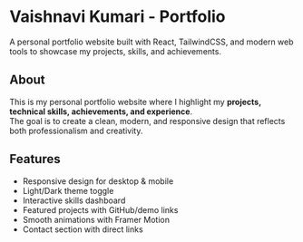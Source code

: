 # Vaishnavi Kumari - Portfolio
A personal portfolio website built with React, TailwindCSS, and modern web tools to showcase my projects, skills, and achievements.

## About
This is my personal portfolio website where I highlight my **projects, technical skills, achievements, and experience**.  
The goal is to create a clean, modern, and responsive design that reflects both professionalism and creativity.  

## Features
- Responsive design for desktop & mobile
- Light/Dark theme toggle
- Interactive skills dashboard
- Featured projects with GitHub/demo links
- Smooth animations with Framer Motion
- Contact section with direct links
